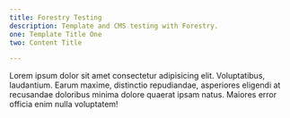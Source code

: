 ```yaml
---
title: Forestry Testing
description: Template and CMS testing with Forestry.
one: Template Title One
two: Content Title

---
```

Lorem ipsum dolor sit amet consectetur adipisicing elit. Voluptatibus, laudantium. Earum maxime, distinctio repudiandae, asperiores eligendi at recusandae doloribus minima dolore quaerat ipsam natus. Maiores error officia enim nulla voluptatem!